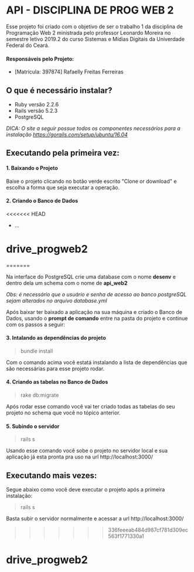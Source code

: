 # API - DISCIPLINA DE PROG WEB 2

Esse projeto foi criado com o objetivo de ser o trabalho 1 da disciplina de Programação Web 2 ministrada pelo professor Leonardo Moreira no semestre letivo 2019.2 do curso Sistemas e Mídias Digitais da Univerdade Federal do Ceará. 


#### Responsáveis pelo Projeto:

  - [Matrícula: 397874] Rafaelly Freitas Ferreiras


## O que é necessário instalar?

  - Ruby versão 2.2.6
  - Rails versão 5.2.3
  - PostgreSQL
  
  
*DICA: O site a seguir possue todos os componentes necessários para a instalação https://gorails.com/setup/ubuntu/16.04*
  
## Executando pela primeira vez:

#### 1. Baixando o Projeto

Baixe o projeto clicando no botão verde escrito "Clone or download" e escolha a forma que seja executar a operação.

#### 2. Criando o Banco de Dados

<<<<<<< HEAD
* ...
# drive_progweb2
=======

Na interface do PostgreSQL crie uma database com o nome **desenv** e dentro dela um schema com o nome de **api_web2**

*Obs: é necessário que o usuário e senha de acesso ao banco postgreSQL sejam alterados no arquivo database.yml*


Após baixar ter baixado a aplicação na sua máquina e criado o Banco de Dados, usando o **prompt de comando** entre na pasta do projeto e continue com os passos a seguir:

#### 3. Intalando as dependências do projeto

> bundle install
   
Com o comando acima você estatá instalando a lista de dependências que são necessárias para esse projeto rodar.


#### 4. Criando as tabelas no Banco de Dados

> rake db:migrate

Após rodar esse comando você vai ter criado todas as tabelas do seu projeto no schema que você no tópico anterior.

#### 5. Subindo o servidor

> rails s 

Usando esse comando você sobe o projeto no servidor local e sua aplicação já esta pronta pra uso na url http://localhost:3000/

## Executando mais vezes:

Segue abaixo como você deve executar o projeto após a primeira instalação:

> rails s 

Basta subir o servidor normalmente e acessar a url http://localhost:3000/
>>>>>>> 336feeeab484d987cf781d309ec563f1771330a1
# drive_progweb2
